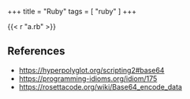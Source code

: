 +++
title = "Ruby"
tags = [ "ruby" ]
+++

{{< r "a.rb" >}}

## References

- <https://hyperpolyglot.org/scripting2#base64>
- <https://programming-idioms.org/idiom/175>
- <https://rosettacode.org/wiki/Base64_encode_data>
